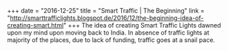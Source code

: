+++
date = "2016-12-25"
title = "Smart Traffic | The Beginning"
link = "http://smarttrafficlights.blogspot.de/2016/12/the-beginning-idea-of-creating-smart.html"
+++
The idea of creating Smart Traffic Lights dawned upon my mind upon moving back to India. In absence of traffic lights at majority of the places, due to lack of funding, traffic goes at a snail pace.